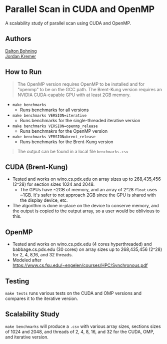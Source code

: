 # Parallel Scan in CUDA and OpenMP
A scalability study of parallel scan using CUDA and OpenMP.
## Authors
[Dalton Bohning](https://github.com/daltonbohning)  
[Jordan Kremer](https://github.com/JordanKremer)
## How to Run
> The OpenMP version requires OpenMP to be installed and for "openmp" to be on the GCC path.
> The Brent-Kung version requires an NVIDIA CUDA-capable GPU with at least 2GB memory.
- `make benchmarks`
  - Runs benchmarks for all versions
- `make benchmarks VERSION=iterative`
  - Runs benchmarks for the single-threaded iterative version
- `make benchmarks VERSION=openmp_release`
  - Runs benchmakrs for the OpenMP version
- `make benchmarks VERSION=brent_release`
  - Runs benchmarks for the Brent-Kung version
> The output can be found in a local file `benchmarks.csv`
## CUDA (Brent-Kung)
- Tested and works on wino.cs.pdx.edu on array sizes up to 268,435,456 (2^28) for section sizes 1024 and 2048.
  - The GPUs have ~2GB of memory, and an array of 2^28 `float` uses ~1GB. It's safer to not approach 2GB since the GPU is shared with the display device, etc.
- The algorithm is done in-place on the device to conserve memory, and the output is copied to the output array, so a user would be oblivious to this.
  
## OpenMP
- Tested and works on wino.cs.pdx.edu (4 cores hyperthreaded) and babbage.cs.pdx.edu (30 cores) on array sizes up to 268,435,456 (2^28) for 2, 4, 8,16, and 32 threads.
- Modeled after https://www.cs.fsu.edu/~engelen/courses/HPC/Synchronous.pdf

## Testing
`make tests` runs various tests on the CUDA and OMP versions and compares it to the iterative version.

## Scalability Study
`make benchmarks` will produce a `.csv` with various array sizes, sections sizes of 1024 and 2048, and threads of 2, 4, 8, 16, and 32 for the CUDA, OMP, and iterative version.
